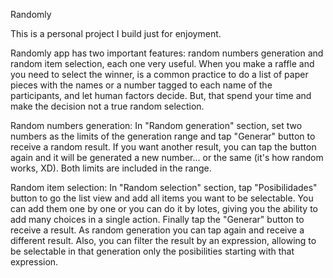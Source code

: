 Randomly

This is a personal project I build just for enjoyment.

Randomly app has two important features: random numbers generation and random item selection, each one very useful. When you make a raffle and you need to select the winner, 
is a common practice to do a list of paper pieces with the names or a number tagged to each name of the participants, and let human factors decide. But, that spend your time 
and make the decision not a true random selection.

Random numbers generation: In "Random generation" section, set two numbers as the limits of the generation range and tap "Generar" button to receive a random result. If you want 
another result, you can tap the button again and it will be generated a new number... or the same (it's how random works, XD). Both limits are included in the range.

Random item selection: In "Random selection" section, tap "Posibilidades" button to go the list view and add all items you want to be selectable. You can add them one by one or
you can do it by lotes, giving you the ability to add many choices in a single action. Finally tap the "Generar" button to receive a result. As random generation you can tap again
and receive a different result. Also, you can filter the result by an expression, allowing to be selectable in that generation only the posibilities starting with that expression.
